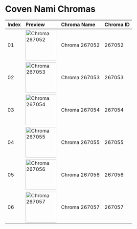 # Coven Nami Chromas

| Index | Preview | Chroma Name | Chroma ID |
|:---|:---|:---|:---|
| 01 | <img src='https://raw.communitydragon.org/latest/plugins/rcp-be-lol-game-data/global/default/v1/champion-chroma-images/267/267052.png' alt='Chroma 267052' width='100'> | Chroma 267052 | 267052 |
| 02 | <img src='https://raw.communitydragon.org/latest/plugins/rcp-be-lol-game-data/global/default/v1/champion-chroma-images/267/267053.png' alt='Chroma 267053' width='100'> | Chroma 267053 | 267053 |
| 03 | <img src='https://raw.communitydragon.org/latest/plugins/rcp-be-lol-game-data/global/default/v1/champion-chroma-images/267/267054.png' alt='Chroma 267054' width='100'> | Chroma 267054 | 267054 |
| 04 | <img src='https://raw.communitydragon.org/latest/plugins/rcp-be-lol-game-data/global/default/v1/champion-chroma-images/267/267055.png' alt='Chroma 267055' width='100'> | Chroma 267055 | 267055 |
| 05 | <img src='https://raw.communitydragon.org/latest/plugins/rcp-be-lol-game-data/global/default/v1/champion-chroma-images/267/267056.png' alt='Chroma 267056' width='100'> | Chroma 267056 | 267056 |
| 06 | <img src='https://raw.communitydragon.org/latest/plugins/rcp-be-lol-game-data/global/default/v1/champion-chroma-images/267/267057.png' alt='Chroma 267057' width='100'> | Chroma 267057 | 267057 |
